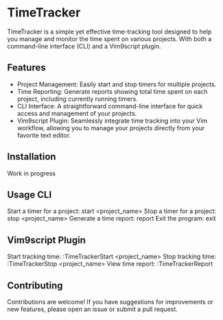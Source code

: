 # TimeTracker
TimeTracker is a simple yet effective time-tracking tool designed to help you manage and monitor the time spent on various projects. With both a command-line interface (CLI) and a Vim9script plugin.

## Features
- Project Management: Easily start and stop timers for multiple projects.
- Time Reporting: Generate reports showing total time spent on each project, including currently running timers.
- CLI Interface: A straightforward command-line interface for quick access and management of your projects.
- Vim9script Plugin: Seamlessly integrate time tracking into your Vim workflow, allowing you to manage your projects directly from your favorite text editor.

## Installation

Work in progress

## Usage CLI
Start a timer for a project:
start <project_name>
Stop a timer for a project:
stop <project_name>
Generate a time report:
report
Exit the program:
exit

## Vim9script Plugin
Start tracking time:
:TimeTrackerStart <project_name>
Stop tracking time:
:TimeTrackerStop <project_name>
View time report:
:TimeTrackerReport
## Contributing
Contributions are welcome! If you have suggestions for improvements or new features, please open an issue or submit a pull request.
